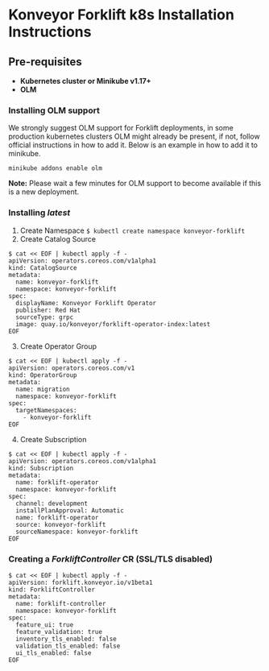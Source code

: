 # Konveyor Forklift k8s Installation Instructions

## Pre-requisites

- **Kubernetes cluster or Minikube v1.17+**
- **OLM**

### Installing OLM support

We strongly suggest OLM support for Forklift deployments, in some production kubernetes clusters OLM might already be present, if not, follow official instructions in how to add it. Below is an example in how to add it to minikube.

`minikube addons enable olm`

**Note:** Please wait a few minutes for OLM support to become available if this is a new deployment.

### Installing _latest_

1. Create Namespace
`$ kubectl create namespace konveyor-forklift`
2. Create Catalog Source
```
$ cat << EOF | kubectl apply -f -
apiVersion: operators.coreos.com/v1alpha1
kind: CatalogSource
metadata:
  name: konveyor-forklift
  namespace: konveyor-forklift
spec:
  displayName: Konveyor Forklift Operator
  publisher: Red Hat
  sourceType: grpc
  image: quay.io/konveyor/forklift-operator-index:latest
EOF
```
3. Create Operator Group
```
$ cat << EOF | kubectl apply -f -
apiVersion: operators.coreos.com/v1
kind: OperatorGroup
metadata:
  name: migration
  namespace: konveyor-forklift
spec:
  targetNamespaces:
    - konveyor-forklift
EOF
```
4. Create Subscription
```
$ cat << EOF | kubectl apply -f -
apiVersion: operators.coreos.com/v1alpha1
kind: Subscription
metadata:
  name: forklift-operator
  namespace: konveyor-forklift
spec:
  channel: development
  installPlanApproval: Automatic
  name: forklift-operator
  source: konveyor-forklift
  sourceNamespace: konveyor-forklift
EOF
```
### Creating a _ForkliftController_ CR (SSL/TLS disabled)
```
$ cat << EOF | kubectl apply -f -
apiVersion: forklift.konveyor.io/v1beta1
kind: ForkliftController
metadata:
  name: forklift-controller
  namespace: konveyor-forklift
spec:
  feature_ui: true
  feature_validation: true
  inventory_tls_enabled: false
  validation_tls_enabled: false
  ui_tls_enabled: false
EOF
```
